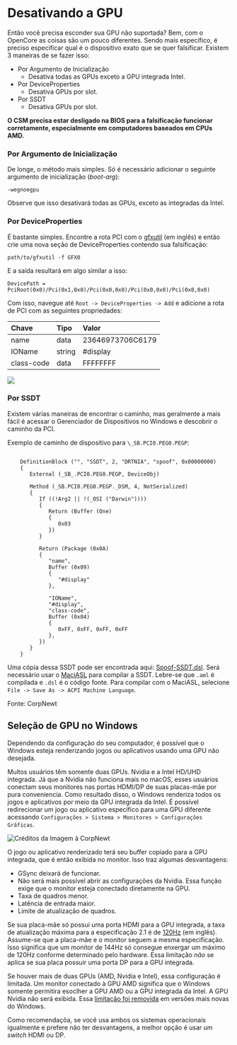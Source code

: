 # Desativando a GPU

Então você precisa esconder sua GPU não suportada? Bem, com o OpenCore as coisas são um pouco diferentes. Sendo mais específico, é preciso especificar qual é o dispositivo exato que se quer falsificar. Existem 3 maneiras de se fazer isso:

* Por Argumento de Inicialização
  * Desativa todas as GPUs exceto a GPU integrada Intel.
* Por DeviceProperties
  * Desativa GPUs por slot.
* Por SSDT
  * Desativa GPUs por slot.

**O CSM precisa estar desligado na BIOS para a falsificação funcionar corretamente, especialmente em computadores baseados em CPUs AMD.**

### Por Argumento de Inicialização

De longe, o método mais simples. Só é necessário adicionar o seguinte argumento de inicialização (*boot-arg*):

`-wegnoegpu`

Observe que isso desativará todas as GPUs, exceto as integradas da Intel.

### Por DeviceProperties

É bastante simples. Encontre a rota PCI com o [gfxutil](https://github.com/acidanthera/gfxutil/releases) (em inglês) e então crie uma nova seção de DeviceProperties contendo sua falsificação:

```
path/to/gfxutil -f GFX0
```

E a saída resultará em algo similar a isso:

```
DevicePath = PciRoot(0x0)/Pci(0x1,0x0)/Pci(0x0,0x0)/Pci(0x0,0x0)/Pci(0x0,0x0)
```

Com isso, navegue até `Root -> DeviceProperties -> Add` e adicione a rota de PCI com as seguintes propriedades:

| Chave | Tipo | Valor |
| :--- | :--- | :--- |
| name | data | 23646973706C6179 |
| IOName | string | #display |
| class-code | data | FFFFFFFF |

![](../images/extras/spoof-md/config-gpu.png)

### Por SSDT

Existem várias maneiras de encontrar o caminho, mas geralmente a mais fácil é acessar o Gerenciador de Dispositivos no Windows e descobrir o caminho da PCI.

Exemplo de caminho de dispositivo para `\_SB.PCI0.PEG0.PEGP`:

```

    DefinitionBlock ("", "SSDT", 2, "DRTNIA", "spoof", 0x00000000)
    {
       External (_SB_.PCI0.PEG0.PEGP, DeviceObj)

       Method (_SB.PCI0.PEG0.PEGP._DSM, 4, NotSerialized)
       {
          If ((!Arg2 || !(_OSI ("Darwin"))))
          {
             Return (Buffer (One)
             {
                0x03
             })
          }

          Return (Package (0x0A)
          {
             "name",
             Buffer (0x09)
             {
                "#display"
             },

             "IOName",
             "#display",
             "class-code",
             Buffer (0x04)
             {
                0xFF, 0xFF, 0xFF, 0xFF
             },
          })
       }
    }

```

Uma cópia dessa SSDT pode ser encontrada aqui: [Spoof-SSDT.dsl](https://github.com/dortania/OpenCore-Install-Guide/blob/master/extra-files/Spoof-SSDT.dsl). Será necessário usar o [MaciASL](https://github.com/acidanthera/MaciASL/releases) para compilar a SSDT. Lebre-se que `.aml` é compilada e `.dsl` é o código fonte. Para compilar com o MaciASL, selecione `File -> Save As -> ACPI Machine Language`.

Fonte: CorpNewt

## Seleção de GPU no Windows

Dependendo da configuração do seu computador, é possível que o Windows esteja renderizando jogos ou aplicativos usando uma GPU não desejada.

Muitos usuários têm somente duas GPUs. Nvidia e a Intel HD/UHD integrada. Já que a Nvidia não funciona mais no macOS, esses usuários conectam seus monitores nas portas HDMI/DP de suas placas-mãe por pura conveniencia. Como resultado disso, o Windows renderiza todos os jogos e aplicativos por meio da GPU integrada da Intel. É possível redirecionar um jogo ou aplicativo específico para uma GPU diferente acessando `Configurações > Sistema > Monitores > Configurações Gráficas`.

![Créditos da Imagem à CorpNewt](../images/extras/spoof-md/corp-windows.png)

O jogo ou aplicativo renderizado terá seu buffer copiado para a GPU integrada, que é então exibida no monitor. Isso traz algumas desvantagens:

* GSync deixará de funcionar.
* Não será mais possível abrir as configurações da Nvidia. Essa função exige que o monitor esteja conectado diretamente na GPU.
* Taxa de quadros menor.
* Latência de entrada maior.
* Limite de atualização de quadros.

Se sua placa-mãe só possui uma porta HDMI para a GPU integrada, a taxa de atualização máxima para a especificação 2.1 é de [120Hz](https://www.hdmi.org/spec21Sub/EightK60_FourK120) (em inglês). Assume-se que a placa-mãe e o monitor seguem a mesma especificação. Isso significa que um monitor de 144Hz só consegue enxergar um máximo de 120Hz conforme determinado pelo hardware. Essa limitação *não* se aplica se sua placa possuir uma porta DP para a GPU integrada.

Se houver mais de duas GPUs (AMD, Nvidia e Intel), essa configuração é limitada. Um monitor conectado à GPU AMD significa que o Windows somente permitira esoclher a GPU AMD ou a GPU integrada da Intel. A GPU Nvidia não será exibida. Essa [limitação foi removida](https://pureinfotech.com/windows-10-21h1-new-features/#:~:text=Graphics%20settings) em versões mais novas do Windows.

Como recomendaçõa, se você usa ambos os sistemas operacionais igualmente e prefere não ter desvantagens, a melhor opção é usar um *switch* HDMI ou DP.
